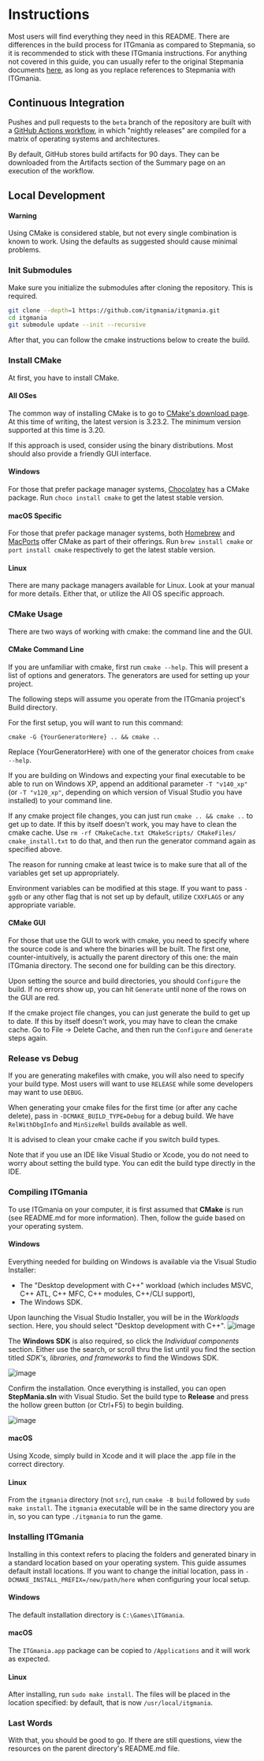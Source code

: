 # Instructions

Most users will find everything they need in this README. There are differences in the build process for ITGmania as compared to Stepmania, so it is recommended to stick with these ITGmania instructions. For anything not covered in this guide, you can usually refer to the original Stepmania documents [here](https://github.com/stepmania/stepmania/wiki/Compiling-StepMania), as long as you replace references to Stepmania with ITGmania.

## Continuous Integration
Pushes and pull requests to the `beta` branch of the repository are built with a [GitHub Actions workflow](https://github.com/itgmania/itgmania/actions/workflows/nightly.yml), in which "nightly releases" are compiled for a matrix of operating systems and architectures.

By default, GitHub stores build artifacts for 90 days. They can be downloaded from the Artifacts section of the Summary page on an execution of the workflow.

## Local Development

#### Warning

Using CMake is considered stable, but not every single combination is known to work.
Using the defaults as suggested should cause minimal problems.

### Init Submodules

Make sure you initialize the submodules after cloning the repository. This is required.

```sh
git clone --depth=1 https://github.com/itgmania/itgmania.git
cd itgmania
git submodule update --init --recursive
```

After that, you can follow the cmake instructions below to create the build.

### Install CMake

At first, you have to install CMake.

#### All OSes

The common way of installing CMake is to go to [CMake's download page](http://www.cmake.org/download/). At this time of writing, the latest version is 3.23.2. The minimum version supported at this time is 3.20.

If this approach is used, consider using the binary distributions. Most should also provide a friendly GUI interface.

#### Windows

For those that prefer package manager systems, [Chocolatey](https://chocolatey.org/) has a CMake package. Run `choco install cmake` to get the latest stable version.

#### macOS Specific

For those that prefer package manager systems, both [Homebrew](http://brew.sh/) and [MacPorts](https://www.macports.org/) offer CMake as part of their offerings. Run `brew install cmake` or `port install cmake` respectively to get the latest stable version.

#### Linux

There are many package managers available for Linux. Look at your manual for more details. Either that, or utilize the All OS specific approach.

### CMake Usage

There are two ways of working with cmake: the command line and the GUI.

#### CMake Command Line

If you are unfamiliar with cmake, first run `cmake --help`. This will present a list of options and generators.
The generators are used for setting up your project.

The following steps will assume you operate from the ITGmania project's Build directory.

For the first setup, you will want to run this command:

`cmake -G {YourGeneratorHere} .. && cmake ..`

Replace {YourGeneratorHere} with one of the generator choices from `cmake --help`.

If you are building on Windows and expecting your final executable to be able to run on Windows XP, append an additional parameter `-T "v140_xp"` (or `-T "v120_xp"`, depending on which version of Visual Studio you have installed) to your command line.

If any cmake project file changes, you can just run `cmake .. && cmake ..` to get up to date.
If this by itself doesn't work, you may have to clean the cmake cache.
Use `rm -rf CMakeCache.txt CMakeScripts/ CMakeFiles/ cmake_install.txt` to do that, and then run the generator command again as specified above.

The reason for running cmake at least twice is to make sure that all of the variables get set up appropriately.

Environment variables can be modified at this stage. If you want to pass `-ggdb` or any other flag that is not set up by default,
utilize `CXXFLAGS` or any appropriate variable.

#### CMake GUI

For those that use the GUI to work with cmake, you need to specify where the source code is and where the binaries will be built.
The first one, counter-intuitively, is actually the parent directory of this one: the main ITGmania directory.
The second one for building can be this directory.

Upon setting the source and build directories, you should `Configure` the build.
If no errors show up, you can hit `Generate` until none of the rows on the GUI are red.

If the cmake project file changes, you can just generate the build to get up to date.
If this by itself doesn't work, you may have to clean the cmake cache.
Go to File -> Delete Cache, and then run the `Configure` and `Generate` steps again.

### Release vs Debug

If you are generating makefiles with cmake, you will also need to specify your build type.
Most users will want to use `RELEASE` while some developers may want to use `DEBUG`.

When generating your cmake files for the first time (or after any cache delete),
pass in `-DCMAKE_BUILD_TYPE=Debug` for a debug build. We have `RelWithDbgInfo` and `MinSizeRel` builds available as well.

It is advised to clean your cmake cache if you switch build types.

Note that if you use an IDE like Visual Studio or Xcode, you do not need to worry about setting the build type.
You can edit the build type directly in the IDE.

### Compiling ITGmania

To use ITGmania on your computer, it is first assumed that **CMake** is run (see README.md for more information).
Then, follow the guide based on your operating system.

#### Windows

Everything needed for building on Windows is available via the Visual Studio Installer:
- The "Desktop development with C++" workload (which includes MSVC, C++ ATL, C++ MFC, C++ modules, C++/CLI support),
- The Windows SDK.

Upon launching the Visual Studio Installer, you will be in the _Workloads_ section. Here, you should select "Desktop development with C++".
![image](https://github.com/user-attachments/assets/7ed2370d-c891-4d7b-9ca5-c9ad39ad969c)

The **Windows SDK** is also required, so click the _Individual components_ section. Either use the search, or scroll thru the list until you find the section titled _SDK's, libraries, and frameworks_ to find the Windows SDK.

![image](https://github.com/user-attachments/assets/8cf1b443-bfbe-4c2f-af39-a904324956f5)

Confirm the installation. Once everything is installed, you can open **StepMania.sln** with Visual Studio. Set the build type to **Release** and press the hollow green button (or Ctrl+F5) to begin building.

![image](https://github.com/user-attachments/assets/f9235e14-bfc8-4f8f-8b30-9706dfb3bcc6)

#### macOS

Using Xcode, simply build in Xcode and it will place the .app file in the correct directory.

#### Linux

From the `itgmania` directory (not `src`), run `cmake -B build` followed by `sudo make install`. The `itgmania` executable will be in the same directory you are in, so you can type `./itgmania` to run the game.

### Installing ITGmania

Installing in this context refers to placing the folders and generated binary in a standard location based on your operating system.
This guide assumes default install locations.
If you want to change the initial location, pass in `-DCMAKE_INSTALL_PREFIX=/new/path/here` when configuring your local setup.

#### Windows

The default installation directory is `C:\Games\ITGmania`.

#### macOS

The `ITGmania.app` package can be copied to `/Applications` and it will work as expected.

#### Linux

After installing, run `sudo make install`. The files will be placed in the location specified:
by default, that is now `/usr/local/itgmania`.

### Last Words

With that, you should be good to go.
If there are still questions, view the resources on the parent directory's README.md file.
